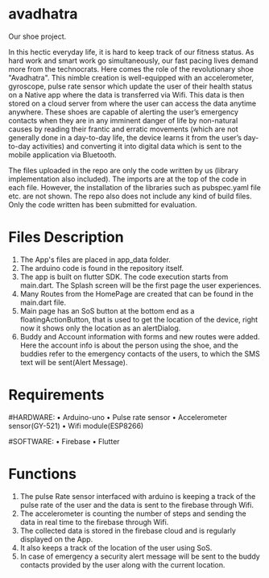 # avadhatra
Our shoe project.

In this hectic everyday life, it is hard to keep track of our fitness status. As hard work and smart work go
simultaneously, our fast pacing lives demand more from the technocrats. Here comes the role of the
revolutionary shoe "Avadhatra". This nimble creation is well-equipped with an accelerometer, gyroscope,
pulse rate sensor which update the user of their health status on a Native app
where the data is transferred via Wifi. This data is then stored on a cloud server from where the user
can access the data anytime anywhere. These shoes are capable of alerting the user’s emergency contacts when they are in any
imminent danger of life by non-natural causes by reading their frantic and erratic movements
(which are not generally done in a day-to-day life, the device learns it from the user’s day-to-day
activities) and converting it into digital data which is sent to the mobile application via Bluetooth.  


The files uploaded in the repo are only the code written by us (library implementation also included). The imports are at the top of the code in each file. However, the installation of the libraries such as pubspec.yaml file etc. are not shown. The repo also does not include any kind of build files. Only the code written has been submitted for evaluation.

# Files Description
1. The App's files are placed in app_data folder.
2. The arduino code is found in the repository itself.
3. The app is built on flutter SDK. The code execution starts from main.dart. The Splash screen will be the first page the user     experiences.
4. Many Routes from the HomePage are created that can be found in the main.dart file.
5. Main page has an SoS button at the bottom end as a floatingActionButton, that is used to get the location of the device, right now it shows only the location as an alertDialog.
6. Buddy and Account information with forms and new routes were added. Here the account info is about the person using the shoe, and the buddies refer to the emergency contacts of the users, to which the SMS text will be sent(Alert Message).

# Requirements

#HARDWARE:
• Arduino-uno
• Pulse rate sensor
• Accelerometer sensor(GY-521)
• Wifi module(ESP8266)

#SOFTWARE:
• Firebase
• Flutter

# Functions
1. The pulse Rate sensor interfaced with arduino is keeping a track of the pulse rate of the user and the data is sent to the firebase through Wifi.
2. The accelerometer is counting the number of steps and sending the data in real time to the firebase through Wifi.
3. The collected data is stored in the firebase cloud and is regularly displayed on the App.
4. It also keeps a track of the location of the user using SoS.
5.  In case of emergency a security alert message will be sent to the buddy contacts provided by the user along with the current location.
